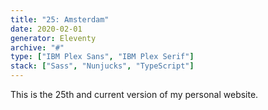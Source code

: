 ```yaml
---
title: "25: Amsterdam"
date: 2020-02-01
generator: Eleventy
archive: "#"
type: ["IBM Plex Sans", "IBM Plex Serif"]
stack: ["Sass", "Nunjucks", "TypeScript"]
---
```


This is the 25th and current version of my personal website.
